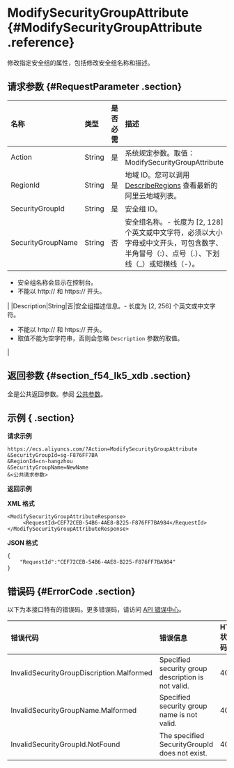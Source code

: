 # ModifySecurityGroupAttribute {#ModifySecurityGroupAttribute .reference}

修改指定安全组的属性，包括修改安全组名称和描述。

## 请求参数 {#RequestParameter .section}

|名称|类型|是否必需|描述|
|:-|:-|:---|:-|
|Action|String|是|系统规定参数。取值：ModifySecurityGroupAttribute|
|RegionId|String|是|地域 ID。您可以调用 [DescribeRegions](intl.zh-CN/API参考/地域/DescribeRegions.md#) 查看最新的阿里云地域列表。|
|SecurityGroupId|String|是|安全组 ID。|
|SecurityGroupName|String|否|安全组名称。-   长度为 \[2, 128\] 个英文或中文字符，必须以大小字母或中文开头，可包含数字、半角冒号（:）、点号（.）、下划线（\_）或短横线（-）。
-   安全组名称会显示在控制台。
-   不能以 http:// 和 https:// 开头。

|
|Description|String|否|安全组描述信息。-   长度为 \[2, 256\] 个英文或中文字符。
-   不能以 http:// 和 https:// 开头。
-   取值不能为空字符串，否则会忽略 `Description` 参数的取值。

|

## 返回参数 {#section_f54_lk5_xdb .section}

全是公共返回参数。参阅 [公共参数](intl.zh-CN/API参考/调用方式/公共参数.md#commonResponseParameters)。

## 示例 { .section}

**请求示例** 

```
https://ecs.aliyuncs.com/?Action=ModifySecurityGroupAttribute
&SecurityGroupId=sg-F876FF7BA
&RegionId=cn-hangzhou
&SecurityGroupName=NewName
&<公共请求参数>
```

**返回示例** 

**XML 格式**

```
<ModifySecurityGroupAttributeResponse>
     <RequestId>CEF72CEB-54B6-4AE8-B225-F876FF7BA984</RequestId>
</ModifySecurityGroupAttributeResponse>
```

 **JSON 格式** 

```
{
    "RequestId":"CEF72CEB-54B6-4AE8-B225-F876FF7BA984"
}
```

## 错误码 {#ErrorCode .section}

以下为本接口特有的错误码。更多错误码，请访问 [API 错误中心](https://error-center.alibabacloud.com/status/product/Ecs)。

|错误代码|错误信息|HTTP 状态码|说明|
|:---|:---|:-------|:-|
|InvalidSecurityGroupDiscription.Malformed|Specified security group description is not valid.|400|指定的 `Description`不合法。|
|InvalidSecurityGroupName.Malformed|Specified security group name is not valid.|400|指定的 `SecurityGroupName`不合法。|
|InvalidSecurityGroupId.NotFound|The specified SecurityGroupId does not exist.|404|指定的 `SecurityGroupId` 不存在。|

